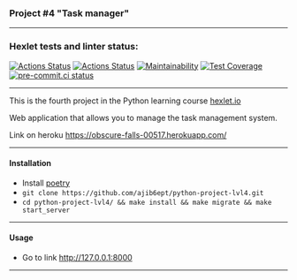 ### Project #4 "Task manager"
***

### Hexlet tests and linter status:
[![Actions Status](https://github.com/ajib6ept/python-project-lvl4/workflows/hexlet-check/badge.svg)](https://github.com/ajib6ept/python-project-lvl4/actions)
[![Actions Status](https://github.com/ajib6ept/python-project-lvl4/workflows/hexlet-code/badge.svg)](https://github.com/ajib6ept/python-project-lvl4/actions)
[![Maintainability](https://api.codeclimate.com/v1/badges/06a9f07bcb6f8b8c2b20/maintainability)](https://codeclimate.com/github/ajib6ept/python-project-lvl4/maintainability)
[![Test Coverage](https://api.codeclimate.com/v1/badges/06a9f07bcb6f8b8c2b20/test_coverage)](https://codeclimate.com/github/ajib6ept/python-project-lvl4/test_coverage)
[![pre-commit.ci status](https://results.pre-commit.ci/badge/github/ajib6ept/python-project-lvl4/main.svg)](https://results.pre-commit.ci/latest/github/ajib6ept/python-project-lvl4/main)

***

This is the fourth project in the Python learning course [hexlet.io](https://ru.hexlet.io)

Web application that allows you to manage the task management system.

Link on heroku https://obscure-falls-00517.herokuapp.com/
***
#### Installation
* Install [poetry](https://python-poetry.org/docs/#installation)
* ```git clone https://github.com/ajib6ept/python-project-lvl4.git```
* ```cd python-project-lvl4/ && make install && make migrate && make start_server```
***
#### Usage
* Go to link http://127.0.0.1:8000
***
